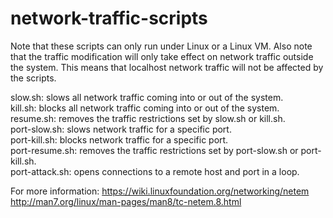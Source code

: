 # network-traffic-scripts

Note that these scripts can only run under Linux or a Linux VM. Also note that the traffic modification will only take effect on network traffic outside the system. This means that localhost network traffic will not be affected by the scripts.

slow.sh: slows all network traffic coming into or out of the system.<br>
kill.sh: blocks all network traffic coming into or out of the system.<br>
resume.sh: removes the traffic restrictions set by slow.sh or kill.sh.<br>
port-slow.sh: slows network traffic for a specific port.<br>
port-kill.sh: blocks network traffic for a specific port.<br>
port-resume.sh: removes the traffic restrictions set by port-slow.sh or port-kill.sh.<br>
port-attack.sh: opens connections to a remote host and port in a loop.<br>

For more information:
https://wiki.linuxfoundation.org/networking/netem
http://man7.org/linux/man-pages/man8/tc-netem.8.html

